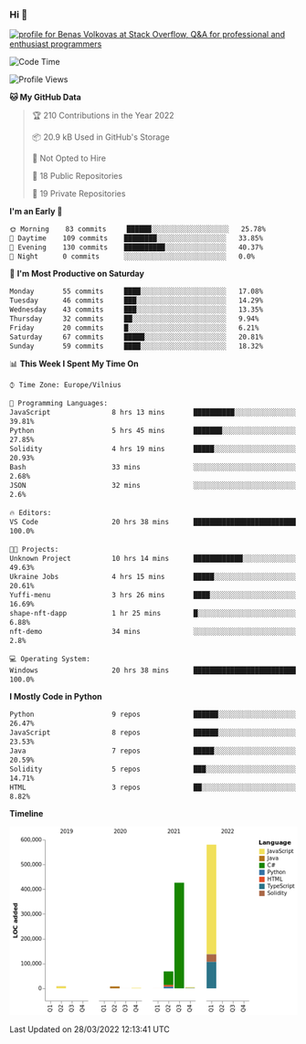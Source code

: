 ### Hi 👋
<a href="https://stackoverflow.com/users/14954249/benas-volkovas"><img src="https://stackoverflow.com/users/flair/14954249.png?theme=dark" width="208" height="58" alt="profile for Benas Volkovas at Stack Overflow, Q&amp;A for professional and enthusiast programmers" title="profile for Benas Volkovas at Stack Overflow, Q&amp;A for professional and enthusiast programmers"></a>

<!--START_SECTION:waka-->
![Code Time](http://img.shields.io/badge/Code%20Time-628%20hrs%2059%20mins-blue)

![Profile Views](http://img.shields.io/badge/Profile%20Views-0-blue)

**🐱 My GitHub Data** 

> 🏆 210 Contributions in the Year 2022
 > 
> 📦 20.9 kB Used in GitHub's Storage 
 > 
> 🚫 Not Opted to Hire
 > 
> 📜 18 Public Repositories 
 > 
> 🔑 19 Private Repositories  
 > 
**I'm an Early 🐤** 

```text
🌞 Morning    83 commits     ██████░░░░░░░░░░░░░░░░░░░   25.78% 
🌆 Daytime    109 commits    ████████░░░░░░░░░░░░░░░░░   33.85% 
🌃 Evening    130 commits    ██████████░░░░░░░░░░░░░░░   40.37% 
🌙 Night      0 commits      ░░░░░░░░░░░░░░░░░░░░░░░░░   0.0%

```
📅 **I'm Most Productive on Saturday** 

```text
Monday       55 commits     ████░░░░░░░░░░░░░░░░░░░░░   17.08% 
Tuesday      46 commits     ███░░░░░░░░░░░░░░░░░░░░░░   14.29% 
Wednesday    43 commits     ███░░░░░░░░░░░░░░░░░░░░░░   13.35% 
Thursday     32 commits     ██░░░░░░░░░░░░░░░░░░░░░░░   9.94% 
Friday       20 commits     █░░░░░░░░░░░░░░░░░░░░░░░░   6.21% 
Saturday     67 commits     █████░░░░░░░░░░░░░░░░░░░░   20.81% 
Sunday       59 commits     ████░░░░░░░░░░░░░░░░░░░░░   18.32%

```


📊 **This Week I Spent My Time On** 

```text
⌚︎ Time Zone: Europe/Vilnius

💬 Programming Languages: 
JavaScript               8 hrs 13 mins       ██████████░░░░░░░░░░░░░░░   39.81% 
Python                   5 hrs 45 mins       ███████░░░░░░░░░░░░░░░░░░   27.85% 
Solidity                 4 hrs 19 mins       █████░░░░░░░░░░░░░░░░░░░░   20.93% 
Bash                     33 mins             ░░░░░░░░░░░░░░░░░░░░░░░░░   2.68% 
JSON                     32 mins             ░░░░░░░░░░░░░░░░░░░░░░░░░   2.6%

🔥 Editors: 
VS Code                  20 hrs 38 mins      █████████████████████████   100.0%

🐱‍💻 Projects: 
Unknown Project          10 hrs 14 mins      ████████████░░░░░░░░░░░░░   49.63% 
Ukraine Jobs             4 hrs 15 mins       █████░░░░░░░░░░░░░░░░░░░░   20.61% 
Yuffi-menu               3 hrs 26 mins       ████░░░░░░░░░░░░░░░░░░░░░   16.69% 
shape-nft-dapp           1 hr 25 mins        █░░░░░░░░░░░░░░░░░░░░░░░░   6.88% 
nft-demo                 34 mins             ░░░░░░░░░░░░░░░░░░░░░░░░░   2.8%

💻 Operating System: 
Windows                  20 hrs 38 mins      █████████████████████████   100.0%

```

**I Mostly Code in Python** 

```text
Python                   9 repos             ██████░░░░░░░░░░░░░░░░░░░   26.47% 
JavaScript               8 repos             ██████░░░░░░░░░░░░░░░░░░░   23.53% 
Java                     7 repos             █████░░░░░░░░░░░░░░░░░░░░   20.59% 
Solidity                 5 repos             ███░░░░░░░░░░░░░░░░░░░░░░   14.71% 
HTML                     3 repos             ██░░░░░░░░░░░░░░░░░░░░░░░   8.82%

```


**Timeline**

![Chart not found](https://raw.githubusercontent.com/BenasVolkovas/BenasVolkovas/main/charts/bar_graph.png) 


 Last Updated on 28/03/2022 12:13:41 UTC
<!--END_SECTION:waka-->
